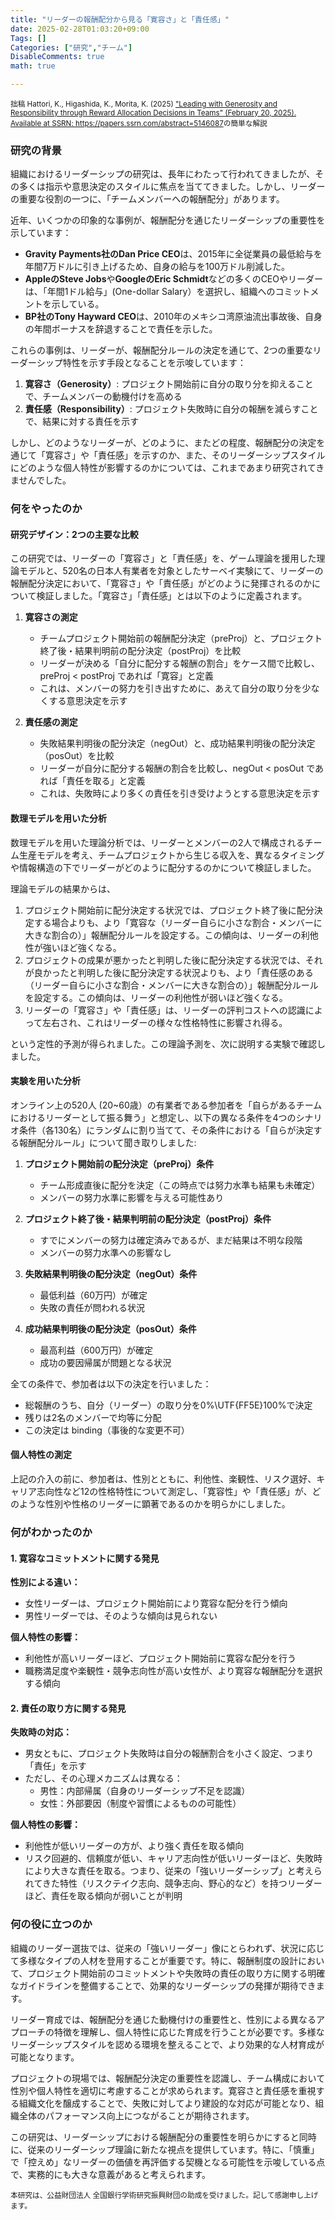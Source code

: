 ```yaml
---
title: "リーダーの報酬配分から見る「寛容さ」と「責任感」"
date: 2025-02-28T01:03:20+09:00
Tags: []
Categories: ["研究","チーム"]
DisableComments: true
math: true

---
```


<small>
拙稿 Hattori, K., Higashida, K., Morita, K. (2025) <a href="https://papers.ssrn.com/abstract=5146087">"Leading with Generosity and Responsibility through Reward Allocation Decisions in Teams" (February 20, 2025). Available at SSRN: https://papers.ssrn.com/abstract=5146087</a>の簡単な解説
</small>

### 研究の背景

組織におけるリーダーシップの研究は、長年にわたって行われてきましたが、その多くは指示や意思決定のスタイルに焦点を当ててきました。しかし、リーダーの重要な役割の一つに、「チームメンバーへの報酬配分」があります。

近年、いくつかの印象的な事例が、報酬配分を通じたリーダーシップの重要性を示しています：<!--more-->

- **Gravity Payments社のDan Price CEO**は、2015年に全従業員の最低給与を年間7万ドルに引き上げるため、自身の給与を100万ドル削減した。
- **AppleのSteve Jobs**や**GoogleのEric Schmidt**などの多くのCEOやリーダーは、「年間1ドル給与」(One-dollar Salary）を選択し、組織へのコミットメントを示している。
- **BP社のTony Hayward CEO**は、2010年のメキシコ湾原油流出事故後、自身の年間ボーナスを辞退することで責任を示した。

これらの事例は、リーダーが、報酬配分ルールの決定を通じて、2つの重要なリーダーシップ特性を示す手段となることを示唆しています：

1. **寛容さ（Generosity）**: プロジェクト開始前に自分の取り分を抑えることで、チームメンバーの動機付けを高める
2. **責任感（Responsibility）**: プロジェクト失敗時に自分の報酬を減らすことで、結果に対する責任を示す

しかし、どのようなリーダーが、どのように、またどの程度、報酬配分の決定を通じて「寛容さ」や「責任感」を示すのか、また、そのリーダーシップスタイルにどのような個人特性が影響するのかについては、これまであまり研究されてきませんでした。

### 何をやったのか

#### 研究デザイン：2つの主要な比較

この研究では、リーダーの「寛容さ」と「責任感」を、ゲーム理論を援用した理論モデルと、520名の日本人有業者を対象としたサーベイ実験にて、リーダーの報酬配分決定において、「寛容さ」や「責任感」がどのように発揮されるのかについて検証しました。「寛容さ」「責任感」とは以下のように定義されます。

1. **寛容さの測定**
   - チームプロジェクト開始前の報酬配分決定（preProj）と、プロジェクト終了後・結果判明前の配分決定（postProj）を比較
   - リーダーが決める「自分に配分する報酬の割合」をケース間で比較し、preProj < postProj であれば「寛容」と定義
   - これは、メンバーの努力を引き出すために、あえて自分の取り分を少なくする意思決定を示す

2. **責任感の測定**
   - 失敗結果判明後の配分決定（negOut）と、成功結果判明後の配分決定（posOut）を比較
   - リーダーが自分に配分する報酬の割合を比較し、negOut < posOut であれば「責任を取る」と定義
   - これは、失敗時により多くの責任を引き受けようとする意思決定を示す

#### 数理モデルを用いた分析

数理モデルを用いた理論分析では、リーダーとメンバーの2人で構成されるチーム生産モデルを考え、チームプロジェクトから生じる収入を、異なるタイミングや情報構造の下でリーダーがどのように配分するのかについて検証しました。

理論モデルの結果からは、

1. プロジェクト開始前に配分決定する状況では、プロジェクト終了後に配分決定する場合よりも、より「寛容な（リーダー自らに小さな割合・メンバーに大きな割合の）」報酬配分ルールを設定する。この傾向は、リーダーの利他性が強いほど強くなる。
2. プロジェクトの成果が悪かったと判明した後に配分決定する状況では、それが良かったと判明した後に配分決定する状況よりも、より「責任感のある（リーダー自らに小さな割合・メンバーに大きな割合の）」報酬配分ルールを設定する。この傾向は、リーダーの利他性が弱いほど強くなる。
3. リーダーの「寛容さ」や「責任感」は、リーダーの評判コストへの認識によって左右され、これはリーダーの様々な性格特性に影響され得る。

という定性的予測が得られました。この理論予測を、次に説明する実験で確認しました。

#### 実験を用いた分析

オンライン上の520人 (20~60歳）の有業者である参加者を「自らがあるチームにおけるリーダーとして振る舞う」と想定し、以下の異なる条件を4つのシナリオ条件（各130名）にランダムに割り当てて、その条件における「自らが決定する報酬配分ルール」について聞き取りしました:

1. **プロジェクト開始前の配分決定（preProj）条件**
   - チーム形成直後に配分を決定（この時点では努力水準も結果も未確定）
   - メンバーの努力水準に影響を与える可能性あり

2. **プロジェクト終了後・結果判明前の配分決定（postProj）条件**
   - すでにメンバーの努力は確定済みであるが、まだ結果は不明な段階
   - メンバーの努力水準への影響なし

3. **失敗結果判明後の配分決定（negOut）条件**
   - 最低利益（60万円）が確定
   - 失敗の責任が問われる状況

4. **成功結果判明後の配分決定（posOut）条件**
   - 最高利益（600万円）が確定
   - 成功の要因帰属が問題となる状況

全ての条件で、参加者は以下の決定を行いました：
- 総報酬のうち、自分（リーダー）の取り分を0%\UTF{FF5E}100%で決定
- 残りは2名のメンバーで均等に分配
- この決定は binding（事後的な変更不可）

#### 個人特性の測定

上記の介入の前に、参加者は、性別とともに、利他性、楽観性、リスク選好、キャリア志向性など12の性格特性について測定し、「寛容性」や「責任感」が、どのような性別や性格のリーダーに顕著であるのかを明らかにしました。

### 何がわかったのか

#### 1. 寛容なコミットメントに関する発見

**性別による違い：**
- 女性リーダーは、プロジェクト開始前により寛容な配分を行う傾向
- 男性リーダーでは、そのような傾向は見られない

**個人特性の影響：**
- 利他性が高いリーダーほど、プロジェクト開始前に寛容な配分を行う
- 職務満足度や楽観性・競争志向性が高い女性が、より寛容な報酬配分を選択する傾向

#### 2. 責任の取り方に関する発見

**失敗時の対応：**
- 男女ともに、プロジェクト失敗時は自分の報酬割合を小さく設定、つまり「責任」を示す
- ただし、その心理メカニズムは異なる：
  - 男性：内部帰属（自身のリーダーシップ不足を認識）
  - 女性：外部要因（制度や習慣によるものの可能性）

**個人特性の影響：**
- 利他性が低いリーダーの方が、より強く責任を取る傾向
- リスク回避的、信頼度が低い、キャリア志向性が低いリーダーほど、失敗時により大きな責任を取る。つまり、従来の「強いリーダーシップ」と考えられてきた特性（リスクテイク志向、競争志向、野心的など）を持つリーダーほど、責任を取る傾向が弱いことが判明

### 何の役に立つのか

組織のリーダー選抜では、従来の「強いリーダー」像にとらわれず、状況に応じて多様なタイプの人材を登用することが重要です。特に、報酬制度の設計において、プロジェクト開始前のコミットメントや失敗時の責任の取り方に関する明確なガイドラインを整備することで、効果的なリーダーシップの発揮が期待できます。

リーダー育成では、報酬配分を通じた動機付けの重要性と、性別による異なるアプローチの特徴を理解し、個人特性に応じた育成を行うことが必要です。多様なリーダーシップスタイルを認める環境を整えることで、より効果的な人材育成が可能となります。

プロジェクトの現場では、報酬配分決定の重要性を認識し、チーム構成において性別や個人特性を適切に考慮することが求められます。寛容さと責任感を重視する組織文化を醸成することで、失敗に対してより建設的な対応が可能となり、組織全体のパフォーマンス向上につながることが期待されます。

この研究は、リーダーシップにおける報酬配分の重要性を明らかにすると同時に、従来のリーダーシップ理論に新たな視点を提供しています。特に、「慎重」で「控えめ」なリーダーの価値を再評価する契機となる可能性を示唆している点で、実務的にも大きな意義があると考えられます。

<small>
本研究は、公益財団法人 全国銀行学術研究振興財団の助成を受けました。記して感謝申し上げます。
</small>
